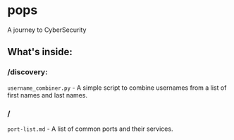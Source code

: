 # pops

A journey to CyberSecurity

## What's inside:

### /discovery:

`username_combiner.py` - A simple script to combine usernames from a list of first names and last names.

### /

`port-list.md` - A list of common ports and their services.
